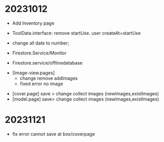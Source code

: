 # 20231012
- Add Inventory page
- ToolData.interface: remove startUse. user createAt=startUse
- change all date to number;

- Firestore.Service/Monitor
- Firestore.service/offlinedatabase
* [Image-view.pages] 
    - change remove addImages
    - fixed error no image
- [cover.page] save > change collect images (newImages,existImages)
- [model.page] save> change collect images (newImages,existImages)

# 20231121
- fix error cannot save at box/coverpage